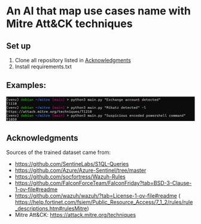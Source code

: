# An AI that map use cases name with Mitre Att&CK techniques

## Set up

1. Clone all repository listed in [Acknowledgments](#acknowledgments)
2. Install requirements.txt

## Examples: 
![ex.png](./docs/ex.png)

## Acknowledgments
Sources of the trained dataset came from:
- https://github.com/SentineLabs/S1QL-Queries
- https://github.com/Azure/Azure-Sentinel/tree/master
- https://github.com/socfortress/Wazuh-Rules
- https://github.com/FalconForceTeam/FalconFriday?tab=BSD-3-Clause-1-ov-file#readme
- https://github.com/wazuh/wazuh/?tab=License-1-ov-file#readme
( https://help.fortinet.com/fsiem/Public_Resource_Access/7_1_2/rules/rule_descriptions.htm#rulesMitre)
- Mitre Att&CK: https://attack.mitre.org/techniques